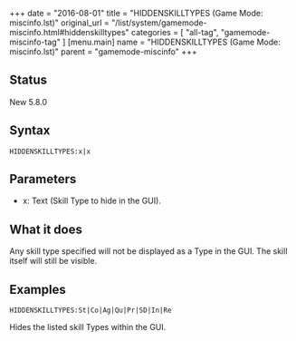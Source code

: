 +++
date = "2016-08-01"
title = "HIDDENSKILLTYPES (Game Mode: miscinfo.lst)"
original_url = "/list/system/gamemode-miscinfo.html#hiddenskilltypes"
categories = [ "all-tag", "gamemode-miscinfo-tag" ]
[menu.main]
    name = "HIDDENSKILLTYPES (Game Mode: miscinfo.lst)"
    parent = "gamemode-miscinfo"
+++

## Status

New 5.8.0

## Syntax

`HIDDENSKILLTYPES:x|x`

## Parameters

-   x: Text (Skill Type to hide in the GUI).



What it does
------------

Any skill type specified will not be displayed as a Type in the GUI. The
skill itself will still be visible.

Examples
--------

`HIDDENSKILLTYPES:St|Co|Ag|Qu|Pr|SD|In|Re`

Hides the listed skill Types within the GUI.

